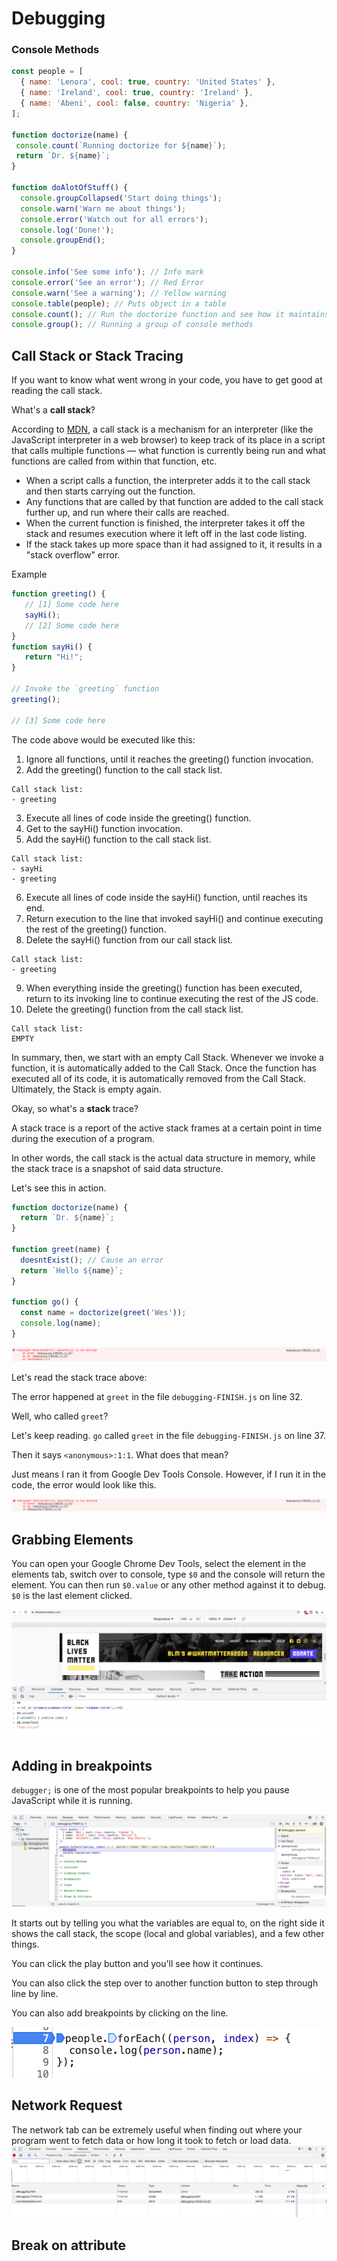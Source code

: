 # Debugging

### Console Methods
```JavaScript
const people = [
  { name: 'Lenora', cool: true, country: 'United States' },
  { name: 'Ireland', cool: true, country: 'Ireland' },
  { name: 'Abeni', cool: false, country: 'Nigeria' },
];

function doctorize(name) {
 console.count(`Running doctorize for ${name}`);
 return `Dr. ${name}`;
}

function doAlotOfStuff() {
  console.groupCollapsed('Start doing things');
  console.warn('Warn me about things');
  console.error('Watch out for all errors');
  console.log('Done!');
  console.groupEnd();
}

console.info('See some info'); // Info mark
console.error('See an error'); // Red Error
console.warn('See a warning'); // Yellow warning
console.table(people); // Puts object in a table
console.count(); // Run the doctorize function and see how it maintains how many time a particular function was run.
console.group(); // Running a group of console methods
```


## Call Stack or Stack Tracing

If you want to know what went wrong in your code, you have to get good at reading the call stack.

What's a <strong>call stack</strong>? 

According to [MDN](https://developer.mozilla.org/en-US/docs/Glossary/Call_stack), a call stack is a mechanism for an interpreter (like the JavaScript interpreter in a web browser) to keep track of its place in a script that calls multiple functions — what function is currently being run and what functions are called from within that function, etc.

- When a script calls a function, the interpreter adds it to the call stack and then starts carrying out the function.
- Any functions that are called by that function are added to the call stack further up, and run where their calls are reached.
- When the current function is finished, the interpreter takes it off the stack and resumes execution where it left off in the last code listing.
- If the stack takes up more space than it had assigned to it, it results in a "stack overflow" error.

Example

```JavaScript
function greeting() {
   // [1] Some code here
   sayHi();
   // [2] Some code here
}
function sayHi() {
   return "Hi!";
}

// Invoke the `greeting` function
greeting();

// [3] Some code here
```

The code above would be executed like this:

1. Ignore all functions, until it reaches the greeting() function invocation.
2. Add the greeting() function to the call stack list.
```
Call stack list:
- greeting
```
3. Execute all lines of code inside the greeting() function.
4. Get to the sayHi() function invocation.
5. Add the sayHi() function to the call stack list.
```
Call stack list:
- sayHi
- greeting
```

6. Execute all lines of code inside the sayHi() function, until reaches its end.
7. Return execution to the line that invoked sayHi() and continue executing the rest of the greeting() function.
8. Delete the sayHi() function from our call stack list.
```
Call stack list:
- greeting
```

9. When everything inside the greeting() function has been executed, return to its invoking line to continue executing the rest of the JS code.
10. Delete the greeting() function from the call stack list.
```
Call stack list:
EMPTY
```

In summary, then, we start with an empty Call Stack. Whenever we invoke a function, it is automatically added to the Call Stack. Once the function has executed all of its code, it is automatically removed from the Call Stack. Ultimately, the Stack is empty again.


Okay, so what's a <strong>stack</strong> trace?

A stack trace is a report of the active stack frames at a certain point in time during the execution of a program.

In other words, the call stack is the actual data structure in memory, while the stack trace is a snapshot of said data structure.

Let's see this in action.

```JavaScript
function doctorize(name) {
  return `Dr. ${name}`;
}

function greet(name) {
  doesntExist(); // Cause an error
  return `Hello ${name}`;
}

function go() {
  const name = doctorize(greet('Wes'));
  console.log(name);
}
```

<img src="img/stack-tracing.png" />

Let's read the stack trace above:

The error happened at `greet` in the file `debugging-FINISH.js` on line 32.

Well, who called `greet`?

Let's keep reading. `go` called `greet` in the file `debugging-FINISH.js` on line 37.

Then it says `<anonymous>:1:1`. What does that mean?

Just means I ran it from Google Dev Tools Console. However, if I run it in the code, the error would look like this.

<img src="img/stack-tracing-2.png" />

## Grabbing Elements

You can open your Google Chrome Dev Tools, select the element in the elements tab, switch over to console, type `$0` and the console will return the element. You can then run `$0.value` or any other method against it to debug. `$0` is the last element clicked.

<img src="img/grabbing-elements.png" />

## Adding in breakpoints

`debugger;` is one of the most popular breakpoints to help you pause JavaScript while it is running.

<img src="img/debugger.png" />

It starts out by telling you what the variables are equal to, on the right side it shows the call stack, the scope (local and global variables), and a few other things. 

You can click the play button and you'll see how it continues.

You can also click the step over to another function button to step through line by line.

You can also add breakpoints by clicking on the line.

<img src="img/inline-breakpt.png" />

## Network Request

The network tab can be extremely useful when finding out where your program went to fetch data or how long it took to fetch or load data.
<img src="img/network-tab.png" />

## Break on attribute


